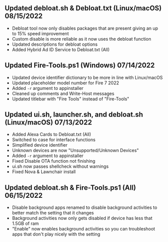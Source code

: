 ## Updated debloat.sh & Debloat.txt (Linux/macOS) 08/15/2022
- Debloat tool now only disables packages that are present giving an up to 15% speed improvement
- Custom disable is more reliable as it now uses the debloat function 
- Updated descriptions for debloat options
- Added Hybrid Ad ID Service to Debloat.txt (All)

## Updated Fire-Tools.ps1 (Windows) 07/14/2022
- Updated device identifier dictionary to be more in line with Linux/macOS
- Updated placeholder model number for Fire 7 2022
- Added `-r` argument to appinstaller
- Cleaned up comments and Write-Host messages
- Updated titlebar with "Fire Tools" instead of "Fire-Tools"

## Updated ui.sh, launcher.sh, and debloat.sh (Linux/macOS) 07/13/2022
- Added Alexa Cards to Debloat.txt (All)
- Switched to case for interface functions
- Simplified device identifier
- Unknown devices are now "Unsupported/Unknown Devices"
- Added `-r` argument to appinstaller
- Fixed Disable OTA function not finishing
- ui.sh now passes shellcheck without warnings
- Fixed Nova & Lawnchair install

## Updated debloat.sh & Fire-Tools.ps1 (All) 06/15/2022
- Disable background apps renamed to disable background activities to better match the setting that it changes
- Background activities now only gets disabled if device has less that 1.5GB of ram
- "Enable" now enables background activities so you can troubleshoot apps that don't play nicely with the setting
